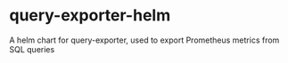 # query-exporter-helm
A helm chart for query-exporter, used to export Prometheus metrics from SQL queries
